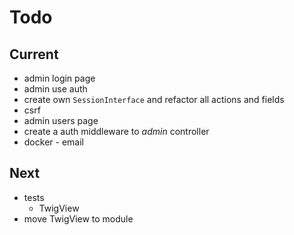 # Todo

## Current

- admin login page
- admin use auth
- create own `SessionInterface` and refactor all actions and fields
- csrf
- admin users page
- create a auth middleware to *admin* controller
- docker - email

## Next

- tests  
  - TwigView  
- move TwigView to module  
